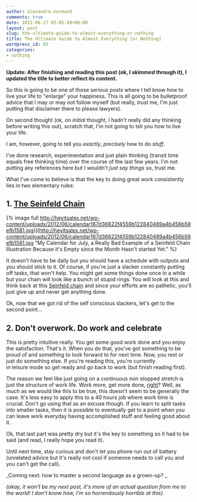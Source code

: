 ```yaml
---
author: alexandre.normand
comments: true
date: 2012-06-27 05:05:49+00:00
layout: post
slug: the-ultimate-guide-to-almost-everything-or-nothing
title: The Ultimate Guide to Almost Everything [or Nothing]
wordpress_id: 65
categories:
- nothing
---
```


**Update: After finishing and reading this post (ok, I _skimmed_ through it), I updated the title to better reflect its content.**

So this is going to be one of those serious posts where I tell know how to live your life to "enlarge" your happiness. This is all going to be bulletproof advice that I may or may not follow myself (but really, _trust_ me, I'm just putting that disclaimer there to please lawyers).

On second thought (ok, on _initial_ thought, I hadn't really did any thinking before writing this out), scratch that, I'm not going to tell you how to live your life.

I am, however, going to tell you _exactly_, _precisely_ how to do _stuff_.

I've done research, experimentation and just plain thinking (transit time equals free thinking time) over the course of the last few years. I'm not putting any references here but I wouldn't _just say things_ so, trust me.

What I've come to believe is that the key to doing great work consistently lies in two elementary rules:


## 1. [The Seinfeld Chain](http://lifehacker.com/281626/jerry-seinfelds-productivity-secret)

{% image full http://heyitsalex.net/wp-content/uploads/2012/06/calendar167d36622f4559b122840489a4b456b59efb1581.jpg)](http://heyitsalex.net/wp-content/uploads/2012/06/calendar167d36622f4559b122840489a4b456b59efb1581.jpg "My Calendar for July, a Really Bad Example of a Seinfeld Chain Illustration Because it's Empty since the Month Hasn't started Yet." %}

It doesn't have to be daily but you should have a schedule with outputs and you should stick to it. Of course, if you're just a slacker constantly putting off tasks, that won't help. You might get some things done once in a while but your chain will look like a bunch of stupid rings. You will look at this and think back at this [Seinfeld chain](http://lifehacker.com/281626/jerry-seinfelds-productivity-secret) and since your efforts are so pathetic, you'll just give up and never get anything done.

Ok, now that we got rid of the self conscious slackers, let's get to the second point...


## 2. Don't overwork. Do work and celebrate


This is pretty intuitive really. You get some good work done and you enjoy the satisfaction. That's it. When you do that, you've got something to be proud of and something to look forward to for next time. Now, you rest or just do something else. If you're reading this, you're currently in leisure mode so get ready and go back to work (but finish reading first).

The reason we feel like just going on a continuous non stopped stretch is just the structure of work life. Work more, get more done, [right](http://37signals.com/svn/posts/3180-a-good-days-work)? Well, as much as we would like this to be true, this doesn't seem to be generally the case. It's less easy to apply this to a 40 hours job where work time is crucial. Don't go using that as an excuse though. If you learn to split tasks into smaller tasks, then it is possible to eventually get to a point when you can leave work everyday having accomplished stuff and feeling good about it.

Ok, that last part was pretty dry but it's the key to something so it had to be said (and read, I really hope you read it).

Until next time, stay curious and don't let you phone run out of battery (unrelated advice but it's really not cool if someone needs to call you and you can't get the call).

_Coming next: how to master a second language as a grown-up? _

_(okay, it won't be my next post, it's more of an actual question from me to the world! I don't know how, I'm so horrendously horrible at this)._
